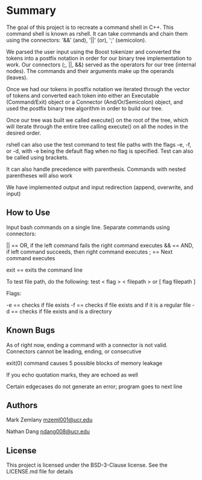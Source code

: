 # Summary

The goal of this project is to recreate a command shell in C++. This command shell is known as rshell. It can take commands and chain them using the connectors: '&&' (and), '||' (or), ';' (semicolon). 

We parsed the user input using the Boost tokenizer and converted the tokens into a postfix notation in order for our binary tree implementation to work. Our connectors (;, ||, &&) served as the operators for our tree (internal nodes). The commands and their arguments make up the operands (leaves).

Once we had our tokens in postfix notation we iterated through the vector of tokens and converted each token into either an Executable (Command/Exit) object or a Connector (And/Or/Semicolon) object, and used the postfix binary tree algorithm in order to build our tree.  

Once our tree was built we called execute() on the root of the tree, which will iterate through the entire tree calling execute() on all the nodes in the desired order.  

rshell can also use the test command to test file paths with the flags -e, -f, or -d, with -e being the default flag when no flag is specified.  Test can also be called using brackets.   

It can also handle precedence with parenthesis. Commands with nested parentheses will also work

We have implemented output and input redirection (append, overwrite, and input)


## How to Use

Input bash commands on a single line. Separate commands using connectors:

|| == OR, if the left command fails the right command executes
&& == AND, if left command succeeds, then right command executes
; == Next command executes

exit == exits the command line

To test file path, do the following:
test < flag > < filepath > or [ flag filepath ] 

Flags:

-e == checks if file exists
-f == checks if file exists and if it is a regular file
-d == checks if file exists and is a directory

## Known Bugs

As of right now, ending a command with a connector is not valid. Connectors cannot be leading, ending, or consecutive

exit(0) command causes 5 possible blocks of memory leakage

If you echo quotation marks, they are echoed as well

Certain edgecases do not generate an error; program goes to next line


## Authors

Mark Zemlany
mzeml001@ucr.edu

Nathan Dang
ndang008@ucr.edu

## License

This project is licensed under the BSD-3-Clause license. See the LICENSE.md file for details


